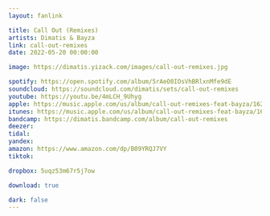 ```yaml
---
layout: fanlink

title: Call Out (Remixes)
artists: Dimatis & Bayza
link: call-out-remixes
date: 2022-05-20 00:00:00

image: https://dimatis.yizack.com/images/call-out-remixes.jpg

spotify: https://open.spotify.com/album/5rAeO0IOsVhBRlxnMfe9dE
soundcloud: https://soundcloud.com/dimatis/sets/call-out-remixes
youtube: https://youtu.be/4mLCH_9Uhyg
apple: https://music.apple.com/us/album/call-out-remixes-feat-bayza/1620873368?app=music&ls=1
itunes: https://music.apple.com/us/album/call-out-remixes-feat-bayza/1620873368?app=itunes&ls=1
bandcamp: https://dimatis.bandcamp.com/album/call-out-remixes
deezer: 
tidal: 
yandex: 
amazon: https://www.amazon.com/dp/B09YRQJ7VY
tiktok: 

dropbox: 5uqz53m67r5j7ow

download: true

dark: false
---
```


